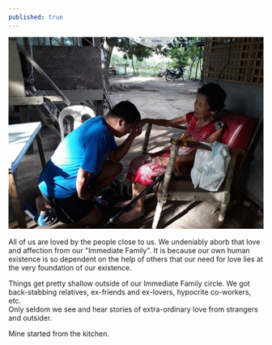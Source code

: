 ```yaml
---
published: true
---
```

![Kitchen](/images/Ka-Ising.jpg)

All of us are loved by the people close to us. We undeniably aborb that love and affection from our "Immediate Family". It is because our own human existence is so dependent on the help of others that our need for love lies at the very foundation of our existence.

Things get pretty shallow outside of our Immediate Family circle. We got back-stabbing relatives, ex-friends and ex-lovers, hypocrite co-workers, etc.   
Only seldom we see and hear stories of extra-ordinary love from strangers and outsider. 

Mine started from the kitchen. 
